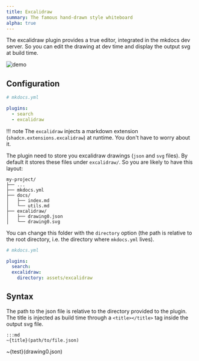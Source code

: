 ```yaml
---
title: Excalidraw
summary: The famous hand-drawn style whiteboard
alpha: true
---
```


The excalidraw plugin provides a true editor, integrated in the mkdocs dev server. So you can edit the drawing at dev time and display the output svg at build time.

![demo](../assets/img/excalidraw.gif)

## Configuration

```yaml
# mkdocs.yml

plugins:
  - search
  - excalidraw
```

!!! note
    The `excalidraw` injects a markdown extension  (`shadcn.extensions.excalidraw`) at runtime. You don't have to worry about it. 

The plugin need to store you excalidraw drawings (`json` and `svg` files). By default it stores these files under `excalidraw/`. So you are likely to have this layout:

```plaintext
my-project/
├── ...
├── mkdocs.yml
├── docs/
│   ├── index.md
│   └── utils.md
├── excalidraw/
│   ├── drawing0.json
│   └── drawing0.svg
```

You can change this folder with the `directory` option (the path is relative to the root directory, i.e. the directory where `mkdocs.yml` lives).

```yaml
# mkdocs.yml

plugins:
  search:
  excalidraw:
    directory: assets/excalidraw
```

## Syntax

The path to the json file is relative to the directory provided to the plugin. The title is injected as build time through a `<title></title>` tag inside the output svg file.

    :::md
    ~{title}(path/to/file.json)


~{test}(drawing0.json)


